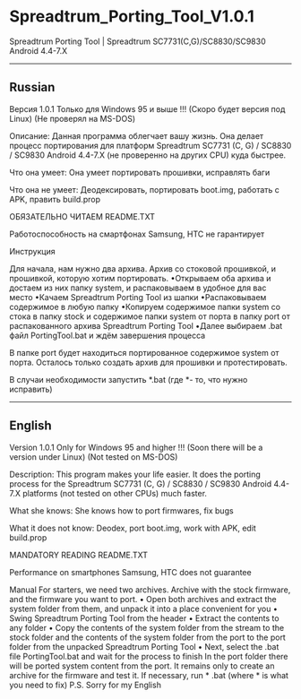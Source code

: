 # Spreadtrum_Porting_Tool_V1.0.1
Spreadtrum Porting Tool | Spreadtrum SC7731(C,G)/SC8830/SC9830 Android 4.4-7.X
******************
Russian
------------------
Версия 1.0.1
Только для Windows 95 и выше !!! (Скоро будет версия под Linux) (Не проверял на MS-DOS)

Описание: Данная программа облегчает вашу жизнь. Она делает процесс портирования для платформ Spreadtrum SC7731 (C, G) / SC8830 / SC9830 Android 4.4-7.X (не проверенно на других CPU) куда быстрее.

Что она умеет: Она умеет портировать прошивки, исправлять баги

Что она не умеет: Деодексировать, портировать boot.img, работать с APK, править build.prop

ОБЯЗАТЕЛЬНО ЧИТАЕМ README.TXT

Работоспособность на смартфонах Samsung, HTC не гарантирует

Инструкция

Для начала, нам нужно два архива. Архив со стоковой прошивкой, и прошивкой, которую хотим портировать.
•Открываем оба архива и достаем из них папку system, и распаковываем в удобное для вас место
•Качаем Spreadtrum Porting Tool из шапки
•Распаковываем содержимое в любую папку
•Копируем содержимое папки system со стока в папку stock и содержимое папки system от порта в папку  port  от распакованного архива Spreadtrum Porting Tool
•Далее выбираем .bat файл PortingTool.bat и ждём завершения процесса

В папке port будет находиться портированное содержимое system от порта. Осталось только создать архив для прошивки и протестировать.

В случаи необходимости запустить *.bat (где *- то, что нужно исправить)
******************
English
------------------

Version 1.0.1
Only for Windows 95 and higher !!! (Soon there will be a version under Linux) (Not tested on MS-DOS)

Description: This program makes your life easier. It does the porting process for the Spreadtrum SC7731 (C, G) / SC8830 / SC9830 Android 4.4-7.X platforms (not tested on other CPUs) much faster.

What she knows: She knows how to port firmwares, fix bugs

What it does not know: Deodex, port boot.img, work with APK, edit build.prop

MANDATORY READING README.TXT

Performance on smartphones Samsung, HTC does not guarantee

Manual
For starters, we need two archives. Archive with the stock firmware, and the firmware you want to port.
• Open both archives and extract the system folder from them, and unpack it into a place convenient for you
• Swing Spreadtrum Porting Tool from the header
• Extract the contents to any folder
• Copy the contents of the system folder from the stream to the stock folder and the contents of the system folder from the port to the port folder from the unpacked Spreadtrum Porting Tool
• Next, select the .bat file PortingTool.bat and wait for the process to finish
In the port folder there will be ported system content from the port. It remains only to create an archive for the firmware and test it.
If necessary, run * .bat (where * is what you need to fix)
P.S. Sorry for my English
